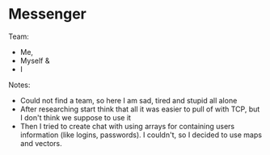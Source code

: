 # Messenger

Team:
* Me,
* Myself &
* I

Notes:
* Could not find a team, so here I am sad, tired and stupid all alone
* After researching start think that all it was easier to pull of with TCP, but I don't think we suppose to use it
* Then I tried to create chat with using arrays for containing users information (like logins, passwords). I couldn't, so I decided to use maps and vectors.
